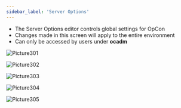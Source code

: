 ```yaml
---
sidebar_label: 'Server Options'
---
```


<!--
<audio controls="controls">
  <source type="audio/mp3" src="audiobasic/ServerOptions.mp3"></source>
  <p>Your browser does not support the audio element.</p>
</audio>
-->

* The Server Options editor controls global settings for OpCon
* Changes made in this screen will apply to the entire environment
* Can only be accessed by users under **ocadm**

![Picture301](/imgbasic/301.png)  
 
![Picture302](/imgbasic/302.png) 

![Picture303](/imgbasic/303.png)  

![Picture304](/imgbasic/304.png)  

![Picture305](/imgbasic/305.png)  